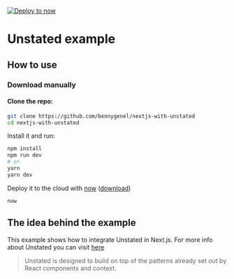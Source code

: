 [![Deploy to now](https://deploy.now.sh/static/button.svg)](https://deploy.now.sh/?repo=https://github.com/bennygenel/nextjs-with-unstated)

# Unstated example

## How to use

### Download manually

#### Clone the repo:

```bash
git clone https://github.com/bennygenel/nextjs-with-unstated
cd nextjs-with-unstated
```

Install it and run:

```bash
npm install
npm run dev
# or
yarn
yarn dev
```

Deploy it to the cloud with [now](https://zeit.co/now) ([download](https://zeit.co/download))

```bash
now
```

## The idea behind the example

This example shows how to integrate Unstated in Next.js. For more info about Unstated you can visit [here](https://github.com/jamiebuilds/unstated)

> Unstated is designed to build on top of the patterns already set out by React components and context.